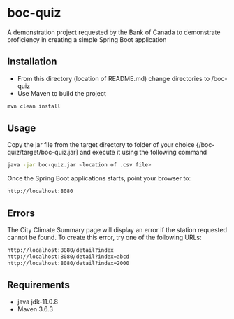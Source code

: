 # boc-quiz

A demonstration project requested by the Bank of Canada to demonstrate proficiency 
in creating a simple Spring Boot application

## Installation

- From this directory (location of README.md) change directories to /boc-quiz
- Use Maven to build the project	

```bash
mvn clean install
```

## Usage

Copy the jar file from the target directory to folder of your choice {/boc-quiz/target/boc-quiz.jar] 
and execute it using the following command

```bash
java -jar boc-quiz.jar <location of .csv file>
```

Once the Spring Boot applications starts, point your browser to:

```bash
http://localhost:8080
```

## Errors

The City Climate Summary page will display an error if the station requested cannot be found. 
To create this error, try one of the following URLs:

```bash
http://localhost:8080/detail?index
http://localhost:8080/detail?index=abcd
http://localhost:8080/detail?index=2000
```

## Requirements

- java jdk-11.0.8
- Maven 3.6.3


